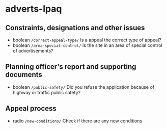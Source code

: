 # adverts-lpaq

## Constraints, designations and other issues

- boolean `/correct-appeal-type/` Is a <appeal type> appeal the correct type of appeal?
- boolean `/area-special-control/` Is the site in an area of special control of advertisements?

## Planning officer's report and supporting documents

- boolean `/public-safety/` Did you refuse the application because of highway or traffic public safety?

## Appeal process

- radio `/new-conditions/` Check if there are any new conditions
